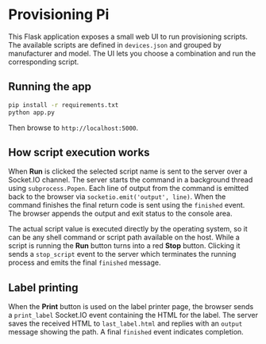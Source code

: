 # Provisioning Pi

This Flask application exposes a small web UI to run provisioning scripts. The
available scripts are defined in `devices.json` and grouped by manufacturer and
model. The UI lets you choose a combination and run the corresponding script.

## Running the app

```bash
pip install -r requirements.txt
python app.py
```

Then browse to `http://localhost:5000`.

## How script execution works

When **Run** is clicked the selected script name is sent to the server over a
Socket.IO channel. The server starts the command in a background thread using
`subprocess.Popen`. Each line of output from the command is emitted back to the
browser via `socketio.emit('output', line)`. When the command finishes the final
return code is sent using the `finished` event. The browser appends the output
and exit status to the console area.

The actual script value is executed directly by the operating system, so it can
be any shell command or script path available on the host. While a script is
running the **Run** button turns into a red **Stop** button. Clicking it sends a
`stop_script` event to the server which terminates the running process and
emits the final `finished` message.

## Label printing

When the **Print** button is used on the label printer page, the browser sends a
`print_label` Socket.IO event containing the HTML for the label. The server
saves the received HTML to `last_label.html` and replies with an `output` message
showing the path. A final `finished` event indicates completion.
